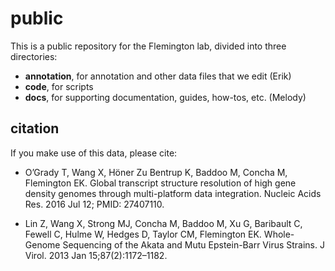 # public

This is a public repository for the Flemington lab, divided into three
directories:

* **annotation**, for annotation and other data files that we edit (Erik)
* **code**, for scripts
* **docs**, for supporting documentation, guides, how-tos, etc. (Melody)

## citation

If you make use of this data, please cite:

* O’Grady T, Wang X, Höner Zu Bentrup K, Baddoo M, Concha M, Flemington EK. Global transcript structure resolution of high gene density genomes through multi-platform data integration. Nucleic Acids Res. 2016 Jul 12; PMID: 27407110.

* Lin Z, Wang X, Strong MJ, Concha M, Baddoo M, Xu G, Baribault C, Fewell C, Hulme W, Hedges D, Taylor CM, Flemington EK. Whole-Genome Sequencing of the Akata and Mutu Epstein-Barr Virus Strains. J Virol. 2013 Jan 15;87(2):1172–1182.
